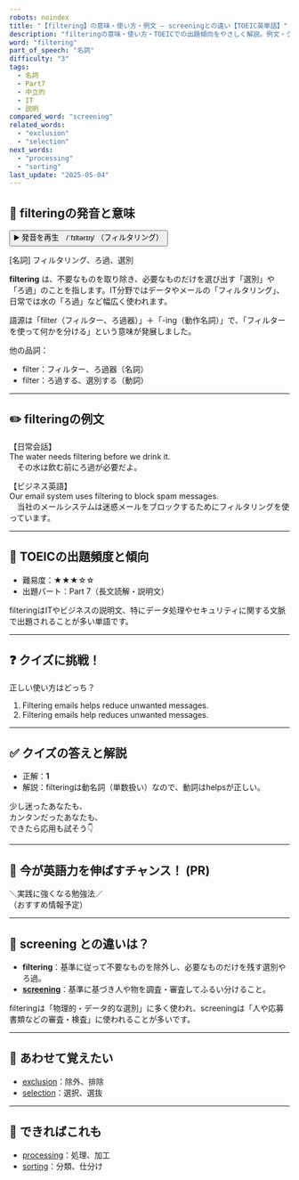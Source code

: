 ```yaml
---
robots: noindex
title: "【filtering】の意味・使い方・例文 ― screeningとの違い【TOEIC英単語】"
description: "filteringの意味・使い方・TOEICでの出題傾向をやさしく解説。例文・クイズ付きでscreeningとの違いもわかりやすく学べます。"
word: "filtering"
part_of_speech: "名詞"
difficulty: "3"
tags:
  - 名詞
  - Part7
  - 中立的
  - IT
  - 説明
compared_word: "screening"
related_words:
  - "exclusion"
  - "selection"
next_words:
  - "processing"
  - "sorting"
last_update: "2025-05-04"
---
```


## 🔰 filteringの発音と意味

<button class="play-audio" onclick="playTTS('filtering')">
  <span class="play-audio-main">
    ▶️ 発音を再生　/ˈfɪltərɪŋ/
  </span>
  <span class="play-audio-sub">
    （フィルタリング）
  </span>
</button>

[名詞] フィルタリング、ろ過、選別

**filtering** は、不要なものを取り除き、必要なものだけを選び出す「選別」や「ろ過」のことを指します。IT分野ではデータやメールの「フィルタリング」、日常では水の「ろ過」など幅広く使われます。

語源は「filter（フィルター、ろ過器）」＋「-ing（動作名詞）」で、「フィルターを使って何かを分ける」という意味が発展しました。

他の品詞：  
- filter：フィルター、ろ過器（名詞）
- filter：ろ過する、選別する（動詞）

---

## ✏️ filteringの例文

【日常会話】  
The water needs filtering before we drink it.  
　その水は飲む前にろ過が必要だよ。

【ビジネス英語】  
Our email system uses filtering to block spam messages.  
　当社のメールシステムは迷惑メールをブロックするためにフィルタリングを使っています。

---

## 🎯 TOEICの出題頻度と傾向

- 難易度：★★★☆☆
- 出題パート：Part 7（長文読解・説明文）

filteringはITやビジネスの説明文、特にデータ処理やセキュリティに関する文脈で出題されることが多い単語です。

---

## ❓ クイズに挑戦！

正しい使い方はどっち？

1. Filtering emails helps reduce unwanted messages.  
2. Filtering emails help reduces unwanted messages.

---

## ✅ クイズの答えと解説

- 正解：**1**
- 解説：filteringは動名詞（単数扱い）なので、動詞はhelpsが正しい。

少し迷ったあなたも、  
カンタンだったあなたも、  
できたら応用も試そう👇️

---

## 🚀 今が英語力を伸ばすチャンス！ (PR)

<div class="info-center">
＼実践に強くなる勉強法／<br>  
（おすすめ情報予定）
</div>

---

## 🤔  screening との違いは？

- **filtering**：基準に従って不要なものを除外し、必要なものだけを残す選別やろ過。
- **[screening](/word/screening/)**：基準に基づき人や物を調査・審査してふるい分けること。

filteringは「物理的・データ的な選別」に多く使われ、screeningは「人や応募書類などの審査・検査」に使われることが多いです。

---

## 🧩 あわせて覚えたい

- [exclusion](/word/exclusion/)：除外、排除
- [selection](/word/selection/)：選択、選抜

---

## 📖 できればこれも

- [processing](/word/processing/)：処理、加工
- [sorting](/word/sorting/)：分類、仕分け

<!-- cvid: aid44_bid46 -->
